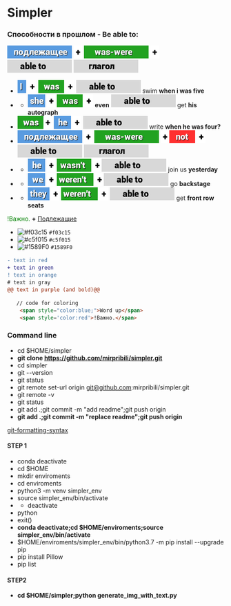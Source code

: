 # Simpler

### Cпособности в прошлом - Be able to:
<img src="подлежащее.png"> <img src="+.png"> <img src="was-were.png"> <img src="+.png"> <img src="able to.png"> <img src="глагол.png">
- <img src="I.png"> <img src="+.png"> <img src="was.png"> <img src="+.png"> <img src="able to.png"> swim **when i was five**
- - <img src="she.png"> <img src="+.png">
<img src="was.png"> <img src="+.png"> **even**
 <img src="able to.png"> get **his autograph**
- <img src="was.png"><img src="+.png"> <img src="he.png"> <img src="+.png"> <img src="able to.png"> write **when he was four?**
- <img src="подлежащее.png"> <img src="+.png"> <img src="was-were.png"> <img src="+.png"><img src="not.png"> <img src="+.png"><img src="able to.png"> <img src="глагол.png">
- - <img src="he.png"> <img src="+.png"> <img src="wasn't.png"> <img src="+.png"><img src="able to.png"> join us **yesterday**
- - <img src="we.png"> <img src="+.png"> <img src="weren't.png"> <img src="+.png"><img src="able to.png"> go **backstage**
- - <img src="they.png"> <img src="+.png"> <img src="weren't.png"> <img src="+.png"> <img src="able to.png"> get **front row seats**





 <span style='color:green'>!Важно.</span> **+** [Подлежащие]()



- ![#f03c15](https://via.placeholder.com/15/f03c15/000000?text=+) `#f03c15`
- ![#c5f015](https://via.placeholder.com/15/c5f015/000000?text=+) `#c5f015`
- ![#1589F0](https://via.placeholder.com/15/1589F0/000000?text=+) `#1589F0`

```diff
- text in red
+ text in green
! text in orange
# text in gray
@@ text in purple (and bold)@@
```

```html
   // code for coloring
   	<span style="color:blue;">Word up</span>
	<span style='color:red'>!Важно.</span> 
```

### Command line

- cd $HOME/simpler
- **git clone https://github.com/mirpribili/simpler.git**
- cd simpler
- git --version
- git status
- git remote set-url origin git@github.com:mirpribili/simpler.git
- git remote -v
- git status
- git add .;git commit -m "add readme";git push origin
- **git add .;git commit -m "replace readme";git push origin**

[git-formatting-syntax](https://docs.github.com/en/free-pro-team@latest/github/writing-on-github/basic-writing-and-formatting-syntax)


#### STEP 1

- conda deactivate
- cd $HOME
- mkdir enviroments
- cd enviroments
- python3 -m venv simpler_env
- source simpler_env/bin/activate
- - deactivate
- python
- exit()
- **conda deactivate;cd $HOME/enviroments;source simpler_env/bin/activate**
- $HOME/enviroments/simpler_env/bin/python3.7 -m pip install --upgrade pip
- pip install Pillow
- pip list

#### STEP2
- **cd $HOME/simpler;python generate_img_with_text.py**
